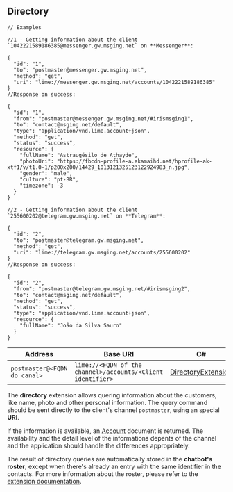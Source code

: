 ## Directory

```http
// Examples

//1 - Getting information about the client `1042221589186385@messenger.gw.msging.net` on **Messenger**:

{  
  "id": "1",
  "to": "postmaster@messenger.gw.msging.net",
  "method": "get",
  "uri": "lime://messenger.gw.msging.net/accounts/1042221589186385"
}
//Response on success:

{
  "id": "1",
  "from": "postmaster@messenger.gw.msging.net/#irismsging1",
  "to": "contact@msging.net/default",
  "type": "application/vnd.lime.account+json",
  "method": "get",
  "status": "success",
  "resource": {
    "fullName": "Astraugésilo de Athayde",
    "photoUri": "https://fbcdn-profile-a.akamaihd.net/hprofile-ak-xtf1/v/t1.0-1/p200x200/14429_1013121325123122924983_n.jpg",
    "gender": "male",
    "culture": "pt-BR",
    "timezone": -3
  }
}

//2 - Getting information about the client `255600202@telegram.gw.msging.net` on **Telegram**:

{  
  "id": "2",
  "to": "postmaster@telegram.gw.msging.net",
  "method": "get",
  "uri": "lime://telegram.gw.msging.net/accounts/255600202"
}
//Response on success:

{
  "id": "2",
  "from": "postmaster@telegram.gw.msging.net/#irismsging2",
  "to": "contact@msging.net/default",
  "method": "get",
  "status": "success",
  "type": "application/vnd.lime.account+json",
  "resource": {
    "fullName": "João da Silva Sauro"
  }
}
```



| Address                      | Base URI      |  C#                     |
|------------------------------|---------------|-------------------------|
| `postmaster@<FQDN do canal>` | `lime://<FQDN of the channel>/accounts/<Client identifier>` | [DirectoryExtension](https://github.com/takenet/blip-sdk-csharp/tree/master/src/Take.Blip.Client/Extensions/Directory/DirectoryExtension.cs) |

The **directory** extension allows quering information about the customers, like name, photo and other personal information. The query command should be sent directly to the client's channel `postmaster`, using an special **URI**.

If the information is available, an [Account](http://limeprotocol.org/resources.html#account) document is returned. The availability and the detail level of the informations depents of the channel and the application should handle the differences appropriately.

The result of directory queries are automatically stored in the **chatbot's roster**, except when there's already an entry with the same identifier in the contacts. For more information about the roster, please refer to the [extension documentation](https://portal.blip.ai/#/docs/extensions/contacts).



